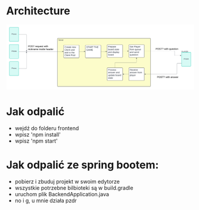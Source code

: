 # Architecture
![architecture diagram](doc/flow.png)

# Jak odpalić
* wejdź do folderu frontend 
* wpisz 'npm install'
* wpisz 'npm start'

# Jak odpalić ze spring bootem:
* pobierz i zbuduj projekt w swoim edytorze
* wszystkie potrzebne bilbioteki są w build.gradle
* uruchom plik BackendApplication.java
* no i g, u mnie działa pzdr


  
